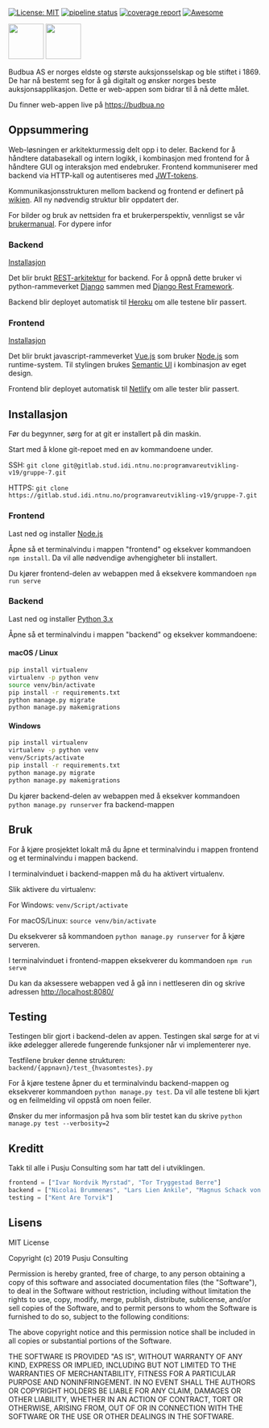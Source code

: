 [![License: MIT](https://img.shields.io/badge/License-MIT-yellow.svg)](https://opensource.org/licenses/MIT)
[![pipeline status](https://gitlab.stud.idi.ntnu.no/programvareutvikling-v19/gruppe-7/badges/master/pipeline.svg)](https://gitlab.stud.idi.ntnu.no/programvareutvikling-v19/gruppe-7/commits/master)
[![coverage report](https://gitlab.stud.idi.ntnu.no/programvareutvikling-v19/gruppe-7/badges/master/coverage.svg)](https://gitlab.stud.idi.ntnu.no/programvareutvikling-v19/gruppe-7/commits/master)
[![Awesome](https://cdn.rawgit.com/sindresorhus/awesome/d7305f38d29fed78fa85652e3a63e154dd8e8829/media/badge.svg)](https://github.com/sindresorhus/awesome)

<img src="https://i.imgur.com/lXW3ZxH.png" height="70">
<img src="https://i.imgur.com/Fz8Mzkj.png" height="70">

Budbua AS er norges eldste og største auksjonsselskap og ble stiftet i 1869. De har nå bestemt seg for å gå digitalt og ønsker norges beste auksjonsapplikasjon. Dette er web-appen som bidrar til å nå dette målet. 

Du finner web-appen live på <https://budbua.no>

## Oppsummering
Web-løsningen er arkitekturmessig delt opp i to deler. Backend for å håndtere databasekall og intern logikk, i kombinasjon med frontend for å håndtere GUI og interaksjon med endebruker. Frontend kommuniserer med backend via HTTP-kall og autentiseres med [JWT-tokens](https://jwt.io/introduction/). 

Kommunikasjonsstrukturen mellom backend og frontend er definert på [wikien](https://gitlab.stud.idi.ntnu.no/programvareutvikling-v19/gruppe-7/wikis/Communication/auctions). All ny nødvendig struktur blir oppdatert der. 


For bilder og bruk av nettsiden fra et brukerperspektiv, vennligst se vår [brukermanual](https://gitlab.stud.idi.ntnu.no/programvareutvikling-v19/gruppe-7/wikis/Vedlikeholdsplan/Brukermanual-til-produktet). For dypere infor
### Backend
[Installasjon](#installasjon)

Det blir brukt [REST-arkitektur](https://en.wikipedia.org/wiki/Representational_state_transfer) for backend. For å oppnå dette bruker vi python-rammeverket [Django](https://www.djangoproject.com/) sammen med [Django Rest Framework](https://www.django-rest-framework.org/). 

Backend blir deployet automatisk til [Heroku](https://www.heroku.com/) om alle testene blir passert.


### Frontend
[Installasjon](#installasjon)



Det blir brukt javascript-rammeverket [Vue.js](https://vuejs.org/) som bruker [Node.js](https://nodejs.org/en/) som runtime-system. Til stylingen brukes [Semantic UI](https://semantic-ui-vue.github.io/#/) i kombinasjon av eget design. 

Frontend blir deployet automatisk til [Netlify](https://www.netlify.com/) om alle tester blir passert. 

## Installasjon
Før du begynner, sørg for at git er installert på din maskin. 

Start med å klone git-repoet med en av kommandoene under.

SSH: `git clone git@gitlab.stud.idi.ntnu.no:programvareutvikling-v19/gruppe-7.git`

HTTPS: `git clone https://gitlab.stud.idi.ntnu.no/programvareutvikling-v19/gruppe-7.git`

### Frontend

Last ned og installer [Node.js](https://nodejs.org/en/)

Åpne så et terminalvindu i mappen "frontend" og eksekver kommandoen `npm install`. Da vil alle nødvendige avhengigheter bli installert.

Du kjører frontend-delen av webappen med å eksekvere kommandoen `npm run serve`


### Backend

Last ned og installer [Python 3.x](https://www.python.org/downloads/)

Åpne så et terminalvindu i mappen "backend" og eksekver kommandoene:

#### macOS / Linux
```bash 
pip install virtualenv
virtualenv -p python venv
source venv/bin/activate
pip install -r requirements.txt
python manage.py migrate
python manage.py makemigrations
```

#### Windows
```bash 
pip install virtualenv
virtualenv -p python venv
venv/Scripts/activate
pip install -r requirements.txt
python manage.py migrate
python manage.py makemigrations
```

Du kjører backend-delen av webappen med å eksekver kommandoen `python manage.py runserver` fra backend-mappen


## Bruk

For å kjøre prosjektet lokalt må du åpne et terminalvindu i mappen frontend og et terminalvindu i mappen backend. 

I terminalvinduet i backend-mappen må du ha aktivert virtualenv.

Slik aktivere du virtualenv:

For Windows: `venv/Script/activate` 

For macOS/Linux: `source venv/bin/activate` 

Du eksekverer så kommandoen  `python manage.py runserver` for å kjøre serveren.

I terminalvinduet i frontend-mappen eksekverer du kommandoen `npm run serve`

Du kan da aksessere webappen ved å gå inn i nettleseren din og skrive adressen <http://localhost:8080/>


## Testing

Testingen blir gjort i backend-delen av appen. Testingen skal sørge for at vi ikke ødelegger allerede fungerende funksjoner når vi implementerer nye. 

Testfilene bruker denne strukturen: `backend/{appnavn}/test_{hvasomtestes}.py`

For å kjøre testene åpner du et terminalvindu backend-mappen og eksekverer kommandoen `python manage.py test`. Da vil alle testene bli kjørt og en feilmelding vil oppstå om noen feiler. 

Ønsker du mer informasjon på hva som blir testet kan du skrive `python manage.py test --verbosity=2`

## Kreditt

Takk til alle i Pusju Consulting som har tatt del i utviklingen.
```javascript
frontend = ["Ivar Nordvik Myrstad", "Tor Tryggestad Berre"]
backend = ["Nicolai Brummenæs", "Lars Lien Ankile", "Magnus Schack von Fyren Kieler Kvam"]
testing = ["Kent Are Torvik"]
```

## Lisens

MIT License

Copyright (c) 2019 Pusju Consulting

Permission is hereby granted, free of charge, to any person obtaining a copy
of this software and associated documentation files (the "Software"), to deal
in the Software without restriction, including without limitation the rights
to use, copy, modify, merge, publish, distribute, sublicense, and/or sell
copies of the Software, and to permit persons to whom the Software is
furnished to do so, subject to the following conditions:

The above copyright notice and this permission notice shall be included in all
copies or substantial portions of the Software.

THE SOFTWARE IS PROVIDED "AS IS", WITHOUT WARRANTY OF ANY KIND, EXPRESS OR
IMPLIED, INCLUDING BUT NOT LIMITED TO THE WARRANTIES OF MERCHANTABILITY,
FITNESS FOR A PARTICULAR PURPOSE AND NONINFRINGEMENT. IN NO EVENT SHALL THE
AUTHORS OR COPYRIGHT HOLDERS BE LIABLE FOR ANY CLAIM, DAMAGES OR OTHER
LIABILITY, WHETHER IN AN ACTION OF CONTRACT, TORT OR OTHERWISE, ARISING FROM,
OUT OF OR IN CONNECTION WITH THE SOFTWARE OR THE USE OR OTHER DEALINGS IN THE
SOFTWARE.